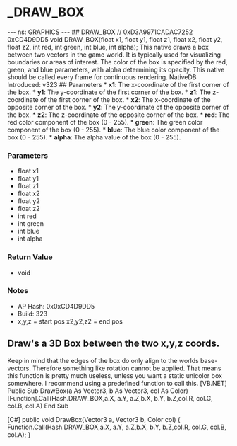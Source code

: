 # _DRAW_BOX

--- ns: GRAPHICS --- ## DRAW_BOX  // 0xD3A9971CADAC7252 0xCD4D9DD5 void DRAW_BOX(float x1, float y1, float z1, float x2, float y2, float z2, int red, int green, int blue, int alpha);  This native draws a box between two vectors in the game world. It is typically used for visualizing boundaries or areas of interest. The color of the box is specified by the red, green, and blue parameters, with alpha determining its opacity. This native should be called every frame for continuous rendering.  NativeDB Introduced: v323   ## Parameters * **x1**: The x-coordinate of the first corner of the box. * **y1**: The y-coordinate of the first corner of the box. * **z1**: The z-coordinate of the first corner of the box. * **x2**: The x-coordinate of the opposite corner of the box. * **y2**: The y-coordinate of the opposite corner of the box. * **z2**: The z-coordinate of the opposite corner of the box. * **red**: The red color component of the box (0 - 255). * **green**: The green color component of the box (0 - 255). * **blue**: The blue color component of the box (0 - 255). * **alpha**: The alpha value of the box (0 - 255).

### Parameters
* float x1
* float y1
* float z1
* float x2
* float y2
* float z2
* int red
* int green
* int blue
* int alpha

### Return Value
* void

### Notes
* AP Hash: 0x0xCD4D9DD5
* Build: 323
* x,y,z = start pos
x2,y2,z2 = end pos

Draw's a 3D Box between the two x,y,z coords.
--------------
Keep in mind that the edges of the box do only align to the worlds base-vectors. Therefore something like rotation cannot be applied. That means this function is pretty much useless, unless you want a static unicolor box somewhere.
I recommend using a predefined function to call this.
[VB.NET]
Public Sub DrawBox(a As Vector3, b As Vector3, col As Color)
    [Function].Call(Hash.DRAW_BOX,a.X, a.Y, a.Z,b.X, b.Y, b.Z,col.R, col.G, col.B, col.A)
End Sub

[C#]
public void DrawBox(Vector3 a, Vector3 b, Color col)
{
    Function.Call(Hash.DRAW_BOX,a.X, a.Y, a.Z,b.X, b.Y, b.Z,col.R, col.G, col.B, col.A);
}

